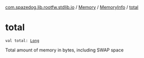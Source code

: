 [com.spazedog.lib.rootfw.stdlib.io](../../index.md) / [Memory](../index.md) / [MemoryInfo](index.md) / [total](.)

# total

`val total: `[`Long`](https://kotlinlang.org/api/latest/jvm/stdlib/kotlin/-long/index.html)

Total amount of memory in bytes, including SWAP space


